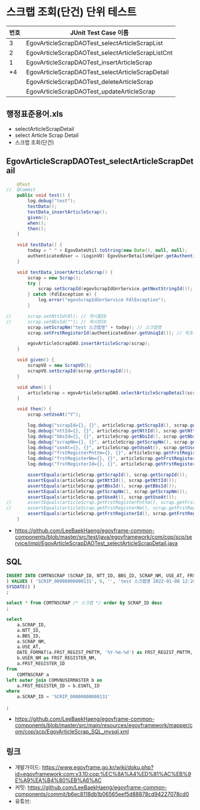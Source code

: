 # 스크랩 조회(단건) 단위 테스트

|번호|JUnit Test Case 이름|
|-|-|
|3|EgovArticleScrapDAOTest_selectArticleScrapList|
|2|EgovArticleScrapDAOTest_selectArticleScrapListCnt|
|1|EgovArticleScrapDAOTest_insertArticleScrap|
|*4|EgovArticleScrapDAOTest_selectArticleScrapDetail|
||EgovArticleScrapDAOTest_deleteArticleScrap|
||EgovArticleScrapDAOTest_updateArticleScrap|

## 행정표준용어.xls

- selectArticleScrapDetail
- select Article Scrap Detail
- 스크랩 조회(단건)

## EgovArticleScrapDAOTest_selectArticleScrapDetail

```java
	@Test
//	@Commit
	public void test() {
		log.debug("test");
		testData();
		testData_insertArticleScrap();
		given();
		when();
		then();
	}

	void testData() {
		today = " " + EgovDateUtil.toString(new Date(), null, null);
		authenticatedUser = (LoginVO) EgovUserDetailsHelper.getAuthenticatedUser();
	}

	void testData_insertArticleScrap() {
		scrap = new Scrap();
		try {
			scrap.setScrapId(egovScrapIdGnrService.getNextStringId());
		} catch (FdlException e) {
			log.error("egovScrapIdGnrService FdlException");
		}

//		scrap.setNttId(0l); // 게시물ID
//		scrap.setBbsId(""); // 게시판ID
		scrap.setScrapNm("test 스크랩명" + today); // 스크랩명
		scrap.setFrstRegisterId(authenticatedUser.getUniqId()); // 최초등록자ID

		egovArticleScrapDAO.insertArticleScrap(scrap);
	}

	void given() {
		scrapVO = new ScrapVO();
		scrapVO.setScrapId(scrap.getScrapId());
	}

	void when() {
		articleScrap = egovArticleScrapDAO.selectArticleScrapDetail(scrapVO);
	}

	void then() {
		scrap.setUseAt("Y");

		log.debug("scrapId={}, {}", articleScrap.getScrapId(), scrap.getScrapId());
		log.debug("nttId={}, {}", articleScrap.getNttId(), scrap.getNttId());
		log.debug("bbsId={}, {}", articleScrap.getBbsId(), scrap.getBbsId());
		log.debug("scrapNm={}, {}", articleScrap.getScrapNm(), scrap.getScrapNm());
		log.debug("useAt={}, {}", articleScrap.getUseAt(), scrap.getUseAt());
		log.debug("frstRegisterPnttm={}, {}", articleScrap.getFrstRegisterPnttm(), scrap.getFrstRegisterPnttm());
		log.debug("frstRegisterNm={}, {}", articleScrap.getFrstRegisterNm(), scrap.getFrstRegisterNm());
		log.debug("frstRegisterId={}, {}", articleScrap.getFrstRegisterId(), scrap.getFrstRegisterId());

		assertEquals(articleScrap.getScrapId(), scrap.getScrapId());
		assertEquals(articleScrap.getNttId(), scrap.getNttId());
		assertEquals(articleScrap.getBbsId(), scrap.getBbsId());
		assertEquals(articleScrap.getScrapNm(), scrap.getScrapNm());
		assertEquals(articleScrap.getUseAt(), scrap.getUseAt());
//		assertEquals(articleScrap.getFrstRegisterPnttm(), scrap.getFrstRegisterPnttm());
//		assertEquals(articleScrap.getFrstRegisterNm(), scrap.getFrstRegisterNm());
		assertEquals(articleScrap.getFrstRegisterId(), scrap.getFrstRegisterId());
	}
```

- https://github.com/LeeBaekHaeng/egovframe-common-components/blob/master/src/test/java/egovframework/com/cop/scp/service/impl/EgovArticleScrapDAOTest_selectArticleScrapDetail.java

## SQL

```sql
INSERT INTO COMTNSCRAP (SCRAP_ID, NTT_ID, BBS_ID, SCRAP_NM, USE_AT, FRST_REGISTER_ID, FRST_REGIST_PNTTM 
) VALUES ( 'SCRIP_00000000000131', 0, '', 'test 스크랩명 2022-01-08 12:28:27', 'Y', 'USRCNFRM_00000000000', 
SYSDATE() )
;

select * from COMTNSCRAP /* 스크랩 */ order by SCRAP_ID desc
;

select
    a.SCRAP_ID,
    a.NTT_ID,
    a.BBS_ID,
    a.SCRAP_NM,
    a.USE_AT,
    DATE_FORMAT(a.FRST_REGIST_PNTTM, '%Y-%m-%d') as FRST_REGIST_PNTTM,
    b.USER_NM as FRST_REGISTER_NM,
    a.FRST_REGISTER_ID
from
    COMTNSCRAP a
left outer join COMVNUSERMASTER b on
    a.FRST_REGISTER_ID = b.ESNTL_ID
where
    a.SCRAP_ID = 'SCRIP_00000000000131' 

;
```

- https://github.com/LeeBaekHaeng/egovframe-common-components/blob/master/src/main/resources/egovframework/mapper/com/cop/scp/EgovArticleScrap_SQL_mysql.xml

## 링크

- 개발가이드: https://www.egovframe.go.kr/wiki/doku.php?id=egovframework:com:v3.10:cop:%EC%8A%A4%ED%81%AC%EB%9E%A9%EA%B4%80%EB%A6%AC
- 커밋: https://github.com/LeeBaekHaeng/egovframe-common-components/commit/b6ec8118db1b06565eef5d88878cd94227078cd0
- 유튜브: 
